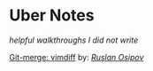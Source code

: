 # Uber Notes  
_helpful walkthroughs I did not write_  

[Git-merge: vimdiff](git_vimdiff.md) by: _[Ruslan Osipov]("https://www.rosipov.com/blog/use-vimdiff-as-git-mergetool/")_  

